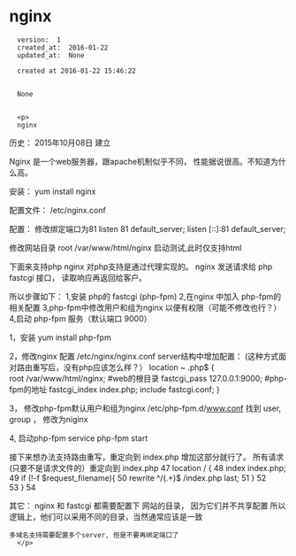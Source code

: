 
  # nginx

      version:  1
      created_at:  2016-01-22
      updated_at:  None

      created at 2016-01-22 15:46:22 


      None


      <p>
      nginx

历史：
2015年10月08日
建立



Nginx 是一个web服务器，跟apache机制似乎不同， 性能据说很高。不知道为什么高。

安装：
	yum install nginx 

配置文件： 
	 /etc/nginx.conf 

配置：
修改绑定端口为81 
listen  81 default_server; 
listen [::]:81 default_server; 

修改网站目录 
root  /var/www/html/nginx 
启动测试,此时仅支持html 

下面来支持php 
nginx 对php支持是通过代理实现的。 
nginx 发送请求给 php fastcgi 接口， 读取响应再返回给客户。 

所以步骤如下： 
1,安装 php的 fastcgi  (php-fpm) 
2,在nginx 中加入 php-fpm的相关配置 
3,php-fpm中修改用户和组为nginx 以便有权限（可能不修改也行？） 
4,启动 php-fpm 服务（默认端口 9000） 

1，安装 
	yum install php-fpm 

2，修改nginx 配置  /etc/nginx/nginx.conf  server结构中增加配置： 
         (这种方式面对路由重写后，没有php应该怎么样？）
          location ~ \.php$ {  
            root           /var/www/html/nginx;          #web的根目录 
            fastcgi_pass   127.0.0.1:9000;          #php-fpm的地址 
            fastcgi_index  index.php; 
            include        fastcgi.conf; 
          } 

3， 修改php-fpm默认用户和组为nginx 
	/etc/php-fpm.d/www.conf 
	找到 user, group ， 
	修改为niginx 

4, 启动php-fpm 
	service php-fpm start 


接下来想办法支持路由重写，重定向到 index.php 
增加这部分就行了。 所有请求(只要不是请求文件的）重定向到 index.php
 47         location / { 
 48           index  index.php; 
 49           if (!-f $request_filename){ 
 50           rewrite ^/(.+)$ /index.php last; 
 51           } 
 52          
 53         } 
 54 


其它：
	nginx 和  fastcgi 都需要配置下 网站的目录， 因为它们并不共享配置
	所以逻辑上，他们可以采用不同的目录，当然通常应该是一致

	多域名支持需要配置多个server, 但是不要再绑定端口了
      </p>

  